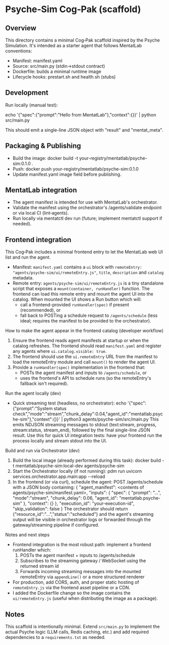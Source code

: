 Psyche‑Sim Cog‑Pak (scaffold)
=============================

Overview
--------
This directory contains a minimal Cog‑Pak scaffold inspired by the Psyche Simulation. It's intended as a starter agent that follows MentatLab conventions:

- Manifest: manifest.yaml
- Source: src/main.py (stdin→stdout contract)
- Dockerfile: builds a minimal runtime image
- Lifecycle hooks: prestart.sh and health.sh (stubs)

Development
-----------
Run locally (manual test):

echo '{"spec":{"prompt":"Hello from MentatLab"},"context":{}}' | python src/main.py

This should emit a single-line JSON object with "result" and "mentat_meta".

Packaging & Publishing
---------------------
- Build the image: docker build -t your-registry/mentatlab/psyche-sim:0.1.0 .
- Push: docker push your-registry/mentatlab/psyche-sim:0.1.0
- Update manifest.yaml image field before publishing.

MentatLab integration
---------------------
- The agent manifest is intended for use with MentatLab's orchestrator.
- Validate the manifest using the orchestrator's /agents/validate endpoint or via local CI (lint‑agents).
- Run locally via mentatctl dev run (future; implement mentatctl support if needed).

Frontend integration
--------------------

This Cog‑Pak includes a minimal frontend entry to let the MentatLab web UI list and run the agent.

- Manifest: `manifest.yaml` contains a `ui` block with `remoteEntry: "agents/psyche-sim/ui/remoteEntry.js"`, `title`, `description` and `catalog` metadata.
- Remote entry: `agents/psyche-sim/ui/remoteEntry.js` is a tiny standalone script that exposes a `mount(container, runHandler)` function. The frontend can load this remote entry and mount the agent UI into the catalog. When mounted the UI shows a Run button which will:
  - call a frontend-provided `runHandler(spec)` if present (recommended), or
  - fall back to POSTing a schedule request to `/agents/schedule` (less ideal; requires the manifest to be provided to the orchestrator).

How to make the agent appear in the frontend catalog (developer workflow)
1. Ensure the frontend reads agent manifests at startup or when the catalog refreshes. The frontend should read `manifest.yaml` and register any agents where `ui.catalog.visible: true`.
2. The frontend should use the `ui.remoteEntry` URL from the manifest to load the remoteEntry module and call `mount()` to render the agent UI.
3. Provide a `runHandler(spec)` implementation in the frontend that:
   - POSTs the agent manifest and inputs to `/agents/schedule`, or
   - uses the frontend's API to schedule runs (so the remoteEntry's fallback isn't required).

Run the agent locally (dev)
- Quick streaming test (headless, no orchestrator):
  echo '{"spec":{"prompt":"System status check","mode":"stream","chunk_delay":0.04,"agent_id":"mentatlab.psyche-sim"},"context":{}}' | python3 agents/psyche-sim/src/main.py
  This emits NDJSON streaming messages to stdout (text:stream, progress, stream:status, stream_end), followed by the final single-line JSON result. Use this for quick UI integration tests: have your frontend run the process locally and stream stdout into the UI.

Build and run via Orchestrator (dev)
1. Build the local image (already performed during this task):
   docker build -t mentatlab/psyche-sim:local-dev agents/psyche-sim
2. Start the Orchestrator locally (if not running):
   pdm run uvicorn services.orchestrator.app.main:app --reload
3. In the frontend (or via curl), schedule the agent:
   POST /agents/schedule with a JSON body containing:
   {
     "agent_manifest": <contents of agents/psyche-sim/manifest.yaml>,
     "inputs": {
       "spec": { "prompt": "...", "mode":"stream", "chunk_delay": 0.06, "agent_id": "mentatlab.psyche-sim" },
       "context": {}
     },
     "execution_id": "your-execution-id",
     "skip_validation": false
   }
   The orchestrator should return {"resource_id":"...","status":"scheduled"} and the agent's streaming output will be visible in orchestrator logs or forwarded through the gateway/streaming pipeline if configured.

Notes and next steps
- Frontend integration is the most robust path: implement a frontend runHandler which:
  1. POSTs the agent manifest + inputs to /agents/schedule
  2. Subscribes to the streaming gateway / WebSocket using the returned stream id
  3. Forwards incoming streaming messages into the mounted remoteEntry via `appendLine()` or a more structured renderer
- For production, add CORS, auth, and proper static hosting of `remoteEntry.js` via the frontend asset pipeline or a CDN.
- I added the Dockerfile change so the image contains the `ui/remoteEntry.js` (useful when distributing the image as a package).

Notes
-----
This scaffold is intentionally minimal. Extend `src/main.py` to implement the actual Psyche logic (LLM calls, Redis caching, etc.) and add required dependencies to a `requirements.txt` as needed.